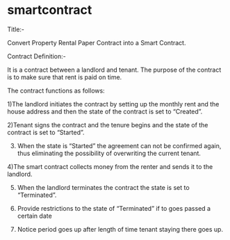 # smartcontract


Title:-


Convert Property Rental Paper Contract into a Smart Contract.



Contract Definition:-

It is a contract between a landlord and tenant. The purpose of the contract is to make sure that rent is paid on time. 

The contract functions as follows:

1)The landlord initiates the contract by setting up the monthly rent and the house address and then the state of the contract is set to “Created”.

2)Tenant signs the contract and the tenure begins and the state of the contract is set to “Started”.

3) When the state is “Started” the agreement can not be confirmed again, thus eliminating 
the possibility of overwriting the current tenant.

4)The smart contract collects money from the renter and sends it to the landlord. 

5) When the landlord terminates the contract the state is set to “Terminated”.

6) Provide restrictions to the state of “Terminated”  if to goes passed a certain date 

7) Notice period goes up after length of time tenant staying there goes up.


